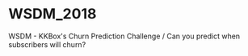 # WSDM_2018
WSDM - KKBox's Churn Prediction Challenge / Can you predict when subscribers will churn?
[](https://github.com/RyuJiseung/image/blob/master/kaggle_leaderboard.png?raw=true)
